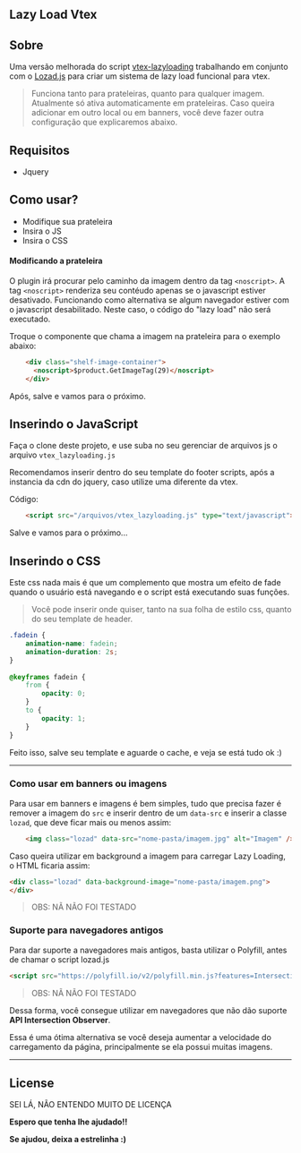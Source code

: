 ## Lazy Load Vtex

## Sobre
Uma versão melhorada do script [vtex-lazyloading](https://github.com/mauriciodarocha/vtex-lazyloading) trabalhando em conjunto com o [Lozad.js](https://apoorv.pro/lozad.js/) para criar um sistema de lazy load funcional para vtex.

> Funciona tanto para prateleiras, quanto para qualquer imagem.
> Atualmente só ativa automaticamente em prateleiras.
> Caso queira adicionar em outro local ou em banners, você deve fazer outra configuração que explicaremos abaixo.

## Requisitos
- Jquery

## Como usar?
- Modifique sua prateleira
- Insira o JS
- Insira o CSS

#### Modificando a prateleira
O plugin irá procurar pelo caminho da imagem dentro da tag `<noscript>`.
A tag `<noscript>` renderiza seu contéudo apenas se o javascript estiver desativado. Funcionando como alternativa se algum navegador estiver com o javascript desabilitado. Neste caso, o código do "lazy load" não será executado.

Troque o componente que chama a imagem na prateleira para o exemplo abaixo:
```html
    <div class="shelf-image-container">
      <noscript>$product.GetImageTag(29)</noscript>
    </div>
```

Após, salve e vamos para o próximo.

## Inserindo o JavaScript
Faça o clone deste projeto, e use suba no seu gerenciar de arquivos js o arquivo `vtex_lazyloading.js`

Recomendamos inserir dentro do seu template do footer scripts, após a instancia da cdn do jquery, caso utilize uma diferente da vtex.

Código:
```html
    <script src="/arquivos/vtex_lazyloading.js" type="text/javascript"></script>
```

Salve e vamos para o próximo...

## Inserindo o CSS
Este css nada mais é que um complemento que mostra um efeito de fade quando o usuário está navegando e o script está executando suas funções.

> Você pode inserir onde quiser, tanto na sua folha de estilo css, quanto do seu template de header.

```css
.fadein {
    animation-name: fadein;
    animation-duration: 2s;
}
   
@keyframes fadein {
    from {
        opacity: 0;
    }
    to {
        opacity: 1;
    }
}
```

Feito isso, salve seu template e aguarde o cache, e veja se está tudo ok :)

---
### Como usar em banners ou imagens
Para usar em banners e imagens é bem simples, tudo que precisa fazer é remover a imagem do `src` e inserir dentro de um `data-src` e inserir a classe `lozad`, que deve ficar mais ou menos assim:

```html
    <img class="lozad" data-src="nome-pasta/imagem.jpg" alt="Imagem" />
```

Caso queira utilizar em background a imagem para carregar Lazy Loading, o HTML ficaria assim:

```html
<div class="lozad" data-background-image="nome-pasta/imagem.png">
</div>
```
> OBS: NÃ NÃO FOI TESTADO

### Suporte para navegadores antigos
Para dar suporte a navegadores mais antigos, basta utilizar o Polyfill, antes de chamar o script lozad.js

```html
<script src="https://polyfill.io/v2/polyfill.min.js?features=IntersectionObserver"></script>
```

> OBS: NÃ NÃO FOI TESTADO

Dessa forma, você consegue utilizar em navegadores que não dão suporte **API Intersection Observer**.

Essa é uma ótima alternativa se você deseja aumentar a velocidade do carregamento da página, principalmente se ela possui muitas imagens.

---


## License

SEI LÁ, NÃO ENTENDO MUITO DE LICENÇA

**Espero que tenha lhe ajudado!!**

**Se ajudou, deixa a estrelinha :)**
